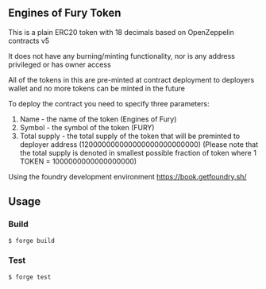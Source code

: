 ## Engines of Fury Token

This is a plain ERC20 token with 18 decimals based on OpenZeppelin contracts v5

It does not have any burning/minting functionality, nor is any address privileged or has owner access

All of the tokens in this are pre-minted at contract deployment to deployers wallet and no more tokens can be minted in the future

To deploy the contract you need to specify three parameters:

1. Name - the name of the token (Engines of Fury)
2. Symbol - the symbol of the token (FURY)
3. Total supply - the total supply of the token that will be preminted to deployer address (120000000000000000000000000)
(Please note that the total supply is denoted in smallest possible fraction of token where 1 TOKEN = 1000000000000000000)

Using the foundry development environment https://book.getfoundry.sh/

## Usage

### Build

```shell
$ forge build
```

### Test

```shell
$ forge test
```
